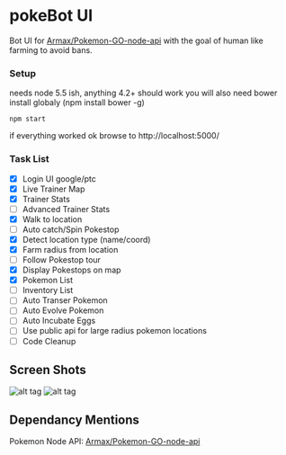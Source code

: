 # pokeBot UI
Bot UI for [Armax/Pokemon-GO-node-api](git@github.com:Armax/Pokemon-GO-node-api.git) with the goal of human like farming to avoid bans.

### Setup
needs node 5.5 ish, anything 4.2+ should work
you will also need bower install globaly (npm install bower -g)

```npm start```

if everything worked ok browse to http://localhost:5000/

### Task List

- [X] Login UI google/ptc
- [X] Live Trainer Map
- [X] Trainer Stats
- [ ] Advanced Trainer Stats
- [X] Walk to location
- [ ] Auto catch/Spin Pokestop
- [X] Detect location type (name/coord)
- [X] Farm radius from location
- [ ] Follow Pokestop tour
- [X] Display Pokestops on map
- [X] Pokemon List
- [ ] Inventory List
- [ ] Auto Transer Pokemon
- [ ] Auto Evolve Pokemon
- [ ] Auto Incubate Eggs
- [ ] Use public api for large radius pokemon locations
- [ ] Code Cleanup

## Screen Shots
![alt tag](https://github.com/cokeeffekt/pokebot-ui/raw/master/screens/main.png)
![alt tag](https://github.com/cokeeffekt/pokebot-ui/raw/master/screens/farm.png)

## Dependancy Mentions
Pokemon Node API: [Armax/Pokemon-GO-node-api](git@github.com:Armax/Pokemon-GO-node-api.git)
